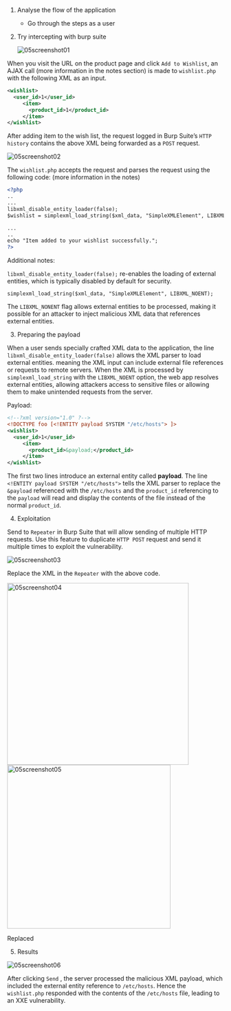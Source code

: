 1. Analyse the flow of the application
    - Go through the steps as a user
  
2. Try intercepting with burp suite
    
    ![05screenshot01](https://github.com/user-attachments/assets/b44d981c-cfdc-4b73-b95d-bbb45bee9961)
    

When you visit the URL on the product page and click `Add to Wishlist`, an AJAX call (more information in the notes section) is made to `wishlist.php` with the following XML as an input.

```xml
<wishlist>
  <user_id>1</user_id>
     <item>
       <product_id>1</product_id>
     </item>
</wishlist>
```

After adding item to the wish list, the request logged in Burp Suite’s `HTTP history` contains the above XML being forwarded as a `POST` request.

![05screenshot02](https://github.com/user-attachments/assets/ead0c0df-9460-4e1b-956d-71adfb061b98)

The `wishlist.php` accepts the request and parses the request using the following code: (more information in the notes)

```xml
<?php
..
...
libxml_disable_entity_loader(false);
$wishlist = simplexml_load_string($xml_data, "SimpleXMLElement", LIBXML_NOENT);

...
..
echo "Item added to your wishlist successfully.";
?>
```

Additional notes:

`libxml_disable_entity_loader(false);` re-enables the loading of external entities, which is typically disabled by default for security.

`simplexml_load_string($xml_data, "SimpleXMLElement", LIBXML_NOENT);` 

The `LIBXML_NONENT` flag allows external entities to be processed, making it possible for an attacker to inject malicious XML data that references external entities.

3. Preparing the payload

When a user sends specially crafted XML data to the application, the line `libxml_disable_entity_loader(false)` allows the XML parser to load external entities. meaning the XML input can include external file references or requests to remote servers. When the XML is processed by `simplexml_load_string` with the `LIBXML_NOENT` option, the web app resolves external entities, allowing attackers access to sensitive files or allowing them to make unintended requests from the server.

Payload:

```xml
<!--?xml version="1.0" ?-->
<!DOCTYPE foo [<!ENTITY payload SYSTEM "/etc/hosts"> ]>
<wishlist>
  <user_id>1</user_id>
     <item>
       <product_id>&payload;</product_id>
     </item>
</wishlist>
```

The first two lines introduce an external entity called **payload**. The line `<!ENTITY payload SYSTEM "/etc/hosts">` tells the XML parser to replace the `&payload` referenced with the `/etc/hosts` and the `product_id` referencing to the `payload` will read and display the contents of the file instead of the normal `product_id`.

4. Exploitation

Send to `Repeater` in Burp Suite that will allow sending of multiple HTTP requests. Use this feature to duplicate `HTTP POST` request and send it multiple times to exploit the vulnerability. 

![05screenshot03](https://github.com/user-attachments/assets/2da34026-146f-4808-9d86-391fabcf00e0)

Replace the XML in the `Repeater` with the above code.

<img width="422" alt="05screenshot04" src="https://github.com/user-attachments/assets/e6461d4c-3f4a-4bb0-818a-91b55055deef">

<img width="380" alt="05screenshot05" src="https://github.com/user-attachments/assets/92e39ac8-113e-4c5d-9b13-7a5679da8f25">

Replaced

5. Results
    
![05screenshot06](https://github.com/user-attachments/assets/13a75714-b042-4ba5-930f-112d9438cc16)

    
After clicking `Send` , the server processed the malicious XML payload, which included the external entity reference to `/etc/hosts`. Hence the `wishlist.php` responded with the contents of the `/etc/hosts` file, leading to an XXE vulnerability.
